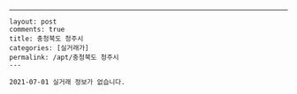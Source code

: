---
    layout: post
    comments: true
    title: 충청북도 청주시
    categories: [실거래가]
    permalink: /apt/충청북도 청주시
    ---

    2021-07-01 실거래 정보가 없습니다.

    